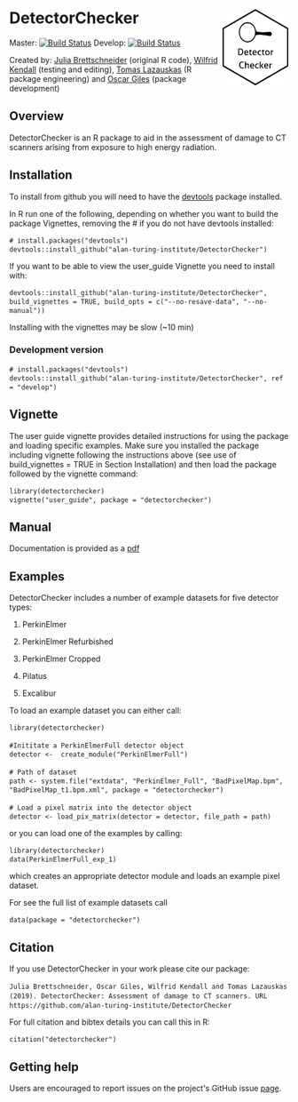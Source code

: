# DetectorChecker <a><img src='logo_hex.png' align="right" height="139" /></a>

Master: [![Build Status](https://travis-ci.com/alan-turing-institute/DetectorChecker.svg?token=zxQwzfsqCyEouTqXAVUn&branch=master)](https://travis-ci.com/alan-turing-institute/DetectorChecker) Develop: [![Build Status](https://travis-ci.com/alan-turing-institute/DetectorChecker.svg?token=zxQwzfsqCyEouTqXAVUn&branch=develop)](https://travis-ci.com/alan-turing-institute/DetectorChecker)



Created by: [Julia Brettschneider](https://github.com/ejulia17) (original R code), [Wilfrid Kendall](https://github.com/WilfridSKendall) (testing and editing),
[Tomas Lazauskas](https://github.com/tomaslaz) (R package engineering) and [Oscar Giles](https://github.com/OscartGiles) (package development)

## Overview

DetectorChecker is an R package to aid in the assessment of damage to CT scanners arising from exposure to high energy radiation.


## Installation 

To install from github you will need to have the [devtools](https://github.com/r-lib/devtools) package installed.

In R run one of the following, depending on whether you want to build the package Vignettes, removing the # if you do not have devtools installed:

```
# install.packages("devtools")
devtools::install_github("alan-turing-institute/DetectorChecker")
```


If you want to be able to view the user_guide Vignette you need to install with:
```
devtools::install_github("alan-turing-institute/DetectorChecker", build_vignettes = TRUE, build_opts = c("--no-resave-data", "--no-manual"))
```
Installing with the vignettes may be slow (~10 min)


### Development version

```
# install.packages("devtools")
devtools::install_github("alan-turing-institute/DetectorChecker", ref = "develop")
```


## Vignette

The user guide vignette provides detailed instructions for using the package and loading specific examples. Make sure you installed the package including vignette following the instructions above (see use of build_vignettes = TRUE in Section Installation) and then load the package followed by the vignette command:

```
library(detectorchecker)
vignette("user_guide", package = "detectorchecker")
```

## Manual 
Documentation is provided as a [pdf](docs/detectorchecker_0.1.10.pdf)

## Examples
DetectorChecker includes a number of example datasets for five detector types:

1. PerkinElmer
 
2. PerkinElmer Refurbished 

3. PerkinElmer Cropped 

4. Pilatus 

5. Excalibur 

To load an example dataset you can either call:
```
library(detectorchecker)

#Inititate a PerkinElmerFull detector object
detector <-  create_module("PerkinElmerFull") 

# Path of dataset
path <- system.file("extdata", "PerkinElmer_Full", "BadPixelMap.bpm", "BadPixelMap_t1.bpm.xml", package = "detectorchecker")

# Load a pixel matrix into the detector object
detector <- load_pix_matrix(detector = detector, file_path = path) 
```

or you can load one of the examples by calling:

```
library(detectorchecker)
data(PerkinElmerFull_exp_1)
```

which creates an appropriate detector module and loads an example pixel dataset.

For see the full list of example datasets call

```
data(package = "detectorchecker")
```

## Citation
If you use DetectorChecker in your work please cite our package:

`Julia Brettschneider, Oscar Giles, Wilfrid Kendall and Tomas Lazauskas (2019). DetectorChecker: Assessment of damage to CT scanners. URL https://github.com/alan-turing-institute/DetectorChecker`

For full citation and bibtex details you can call this in R:

```
citation("detectorchecker")
```

## Getting help

Users are encouraged to report issues on the project's GitHub issue [page](https://github.com/alan-turing-institute/DetectorChecker/issues).
